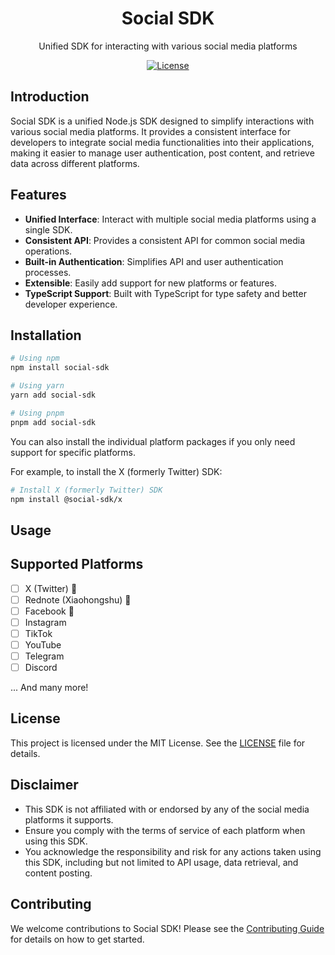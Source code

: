 <p align="center">
  <h1 align="center">Social SDK</h1>
  <p align="center">
    Unified SDK for interacting with various social media platforms
  </p>
</p>

<p align="center">
    <a href="https://opensource.org/licenses/MIT" rel="nofollow"><img src="https://img.shields.io/github/license/socialmated/social-sdk" alt="License"></a>
</p>

## Introduction

Social SDK is a unified Node.js SDK designed to simplify interactions with various social media platforms.
It provides a consistent interface for developers to integrate social media functionalities into their applications, making it easier to manage user authentication, post content, and retrieve data across different platforms.

## Features

- **Unified Interface**: Interact with multiple social media platforms using a single SDK.
- **Consistent API**: Provides a consistent API for common social media operations.
- **Built-in Authentication**: Simplifies API and user authentication processes.
- **Extensible**: Easily add support for new platforms or features.
- **TypeScript Support**: Built with TypeScript for type safety and better developer experience.

## Installation

```bash
# Using npm
npm install social-sdk

# Using yarn
yarn add social-sdk

# Using pnpm
pnpm add social-sdk
```

You can also install the individual platform packages if you only need support for specific platforms.

For example, to install the X (formerly Twitter) SDK:

```bash
# Install X (formerly Twitter) SDK
npm install @social-sdk/x
```

## Usage

## Supported Platforms

- [ ] X (Twitter) :construction:
- [ ] Rednote (Xiaohongshu) :construction:
- [ ] Facebook :construction:
- [ ] Instagram
- [ ] TikTok
- [ ] YouTube
- [ ] Telegram
- [ ] Discord

... And many more!

## License

This project is licensed under the MIT License. See the [LICENSE](./LICENSE) file for details.

## Disclaimer

- This SDK is not affiliated with or endorsed by any of the social media platforms it supports.
- Ensure you comply with the terms of service of each platform when using this SDK.
- You acknowledge the responsibility and risk for any actions taken using this SDK, including but not limited to API usage, data retrieval, and content posting.

## Contributing

We welcome contributions to Social SDK! Please see the [Contributing Guide](./CONTRIBUTING.md) for details on how to get started.
